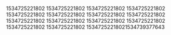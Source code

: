 1534725221802
1534725221802
1534725221802
1534725221802
1534725221802
1534725221802
1534725221802
1534725221802
1534725221802
1534725221802
1534725221802
1534725221802
1534725221802
1534725221802
15347252218021534739377643